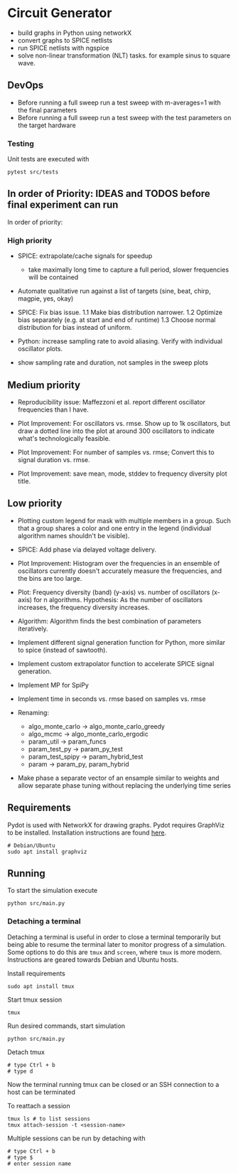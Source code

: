 # Circuit Generator

- build graphs in Python using networkX
- convert graphs to SPICE netlists 
- run SPICE netlists with ngspice
- solve non-linear transformation (NLT) tasks. for example sinus to square wave.


## DevOps

- Before running a full sweep run a test sweep with m-averages=1 with the final parameters
- Before running a full sweep run a test sweep with the test parameters on the target hardware

### Testing

Unit tests are executed with

    pytest src/tests

## In order of Priority: IDEAS and TODOS before final experiment can run

In order of priority:

### High priority

- SPICE: extrapolate/cache signals for speedup
    - take maximally long time to capture a full period, slower frequencies will be contained

- Automate qualitative run against a list of targets (sine, beat, chirp, magpie, yes, okay)

- SPICE: Fix bias issue.
    1.1 Make bias distribution narrower.
    1.2 Optimize bias separately (e.g. at start and end of runtime)
    1.3 Choose normal distribution for bias instead of uniform.

- Python: increase sampling rate to avoid aliasing. Verify with individual oscillator plots.

- show sampling rate and duration, not samples in the sweep plots

## Medium priority

- Reproducibility issue: Maffezzoni et al. report different oscillator frequencies than I have.

- Plot Improvement: For oscillators vs. rmse. Show up to 1k oscillators, but draw a dotted line into the plot at around 300 oscillators to indicate what's technologically feasible.

- Plot Improvement: For number of samples vs. rmse; Convert this to signal duration vs. rmse.

- Plot Improvement: save mean, mode, stddev to frequency diversity plot title.

## Low priority

- Plotting custom legend for mask with multiple members in a group. Such that a group shares a color and one entry in the legend (individual algorithm names shouldn't be visible).

- SPICE: Add phase via delayed voltage delivery.

- Plot Improvement: Histogram over the frequencies in an ensemble of oscillators currently doesn't accurately measure the frequencies, and the bins are too large.

- Plot: Frequency diversity (band) (y-axis) vs. number of oscillators (x-axis) for n algorithms. Hypothesis: As the number of oscillators increases, the frequency diversity increases.

- Algorithm: Algorithm finds the best combination of parameters iteratively.

- Implement different signal generation function for Python, more similar to spice (instead of sawtooth).

- Implement custom extrapolator function to accelerate SPICE signal generation.

- Implement MP for SpiPy

- Implement time in seconds vs. rmse based on samples vs. rmse

- Renaming:
    - algo_monte_carlo -> algo_monte_carlo_greedy
    - algo_mcmc -> algo_monte_carlo_ergodic
    - param_util -> param_funcs
    - param_test_py -> param_py_test
    - param_test_spipy -> param_hybrid_test
    - param -> param_py, param_hybrid

- Make phase a separate vector of an ensample similar to weights and allow separate phase tuning without replacing the underlying time series

## Requirements

Pydot is used with NetworkX for drawing graphs.
Pydot requires GraphViz to be installed.
Installation instructions are found [here](https://graphviz.org/download/).

    # Debian/Ubuntu
    sudo apt install graphviz

## Running

To start the simulation execute

    python src/main.py

### Detaching a terminal

Detaching a terminal is useful in order to close a terminal temporarily but being able to resume the terminal later to monitor progress of a simulation.
Some options to do this are `tmux` and `screen`, where `tmux` is more modern.
Instructions are geared towards Debian and Ubuntu hosts.

Install requirements

    sudo apt install tmux

Start tmux session

    tmux

Run desired commands, start simulation

    python src/main.py

Detach tmux

    # type Ctrl + b
    # type d

Now the terminal running tmux can be closed or an SSH connection to a host can be terminated

To reattach a session

    tmux ls # to list sessions
    tmux attach-session -t <session-name>

Multiple sessions can be run by detaching with

    # type Ctrl + b
    # type $
    # enter session name

    


